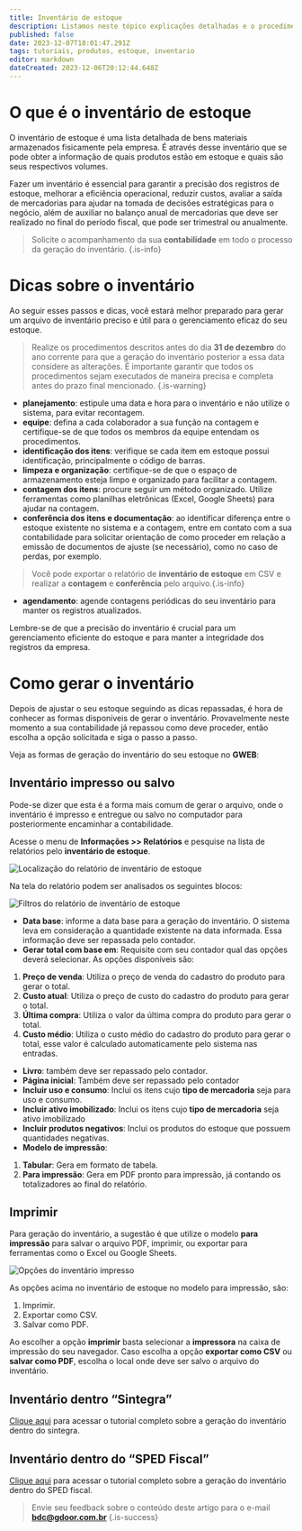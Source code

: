 ```yaml
---
title: Inventário de estoque
description: Listamos neste tópico explicações detalhadas e o procedimento para gerar o arquivo de inventário do seu estoque.
published: false
date: 2023-12-07T18:01:47.291Z
tags: tutoriais, produtos, estoque, inventario
editor: markdown
dateCreated: 2023-12-06T20:12:44.648Z
---
```


# O que é o inventário de estoque

O inventário de estoque é uma lista detalhada de bens materiais armazenados fisicamente pela empresa. É através desse inventário que se pode obter a informação de quais produtos estão em estoque e quais são seus respectivos volumes.

Fazer um inventário é essencial para garantir a precisão dos registros de estoque, melhorar a eficiência operacional, reduzir custos, avaliar a saída de mercadorias para ajudar na tomada de decisões estratégicas para o negócio, além de auxiliar no balanço anual de mercadorias que deve ser realizado no final do período fiscal, que pode ser trimestral ou anualmente.

> Solicite o acompanhamento da sua **contabilidade** em todo o processo da geração do inventário.
{.is-info}

# Dicas sobre o inventário

Ao seguir esses passos e dicas, você estará melhor preparado para gerar um arquivo de inventário preciso e útil para o gerenciamento eficaz do seu estoque.

> Realize os procedimentos descritos antes do dia **31 de dezembro** do ano corrente para que a geração do inventário posterior a essa data considere as alterações. É importante garantir que todos os procedimentos sejam executados de maneira precisa e completa antes do prazo final mencionado.
{.is-warning}

- **planejamento**: estipule uma data e hora para o inventário e não utilize o sistema, para evitar recontagem.
- **equipe**: defina a cada colaborador a sua função na contagem e certifique-se de que todos os membros da equipe entendam os procedimentos.
- **identificação dos itens**: verifique se cada item em estoque possui identificação, principalmente o código de barras.
- **limpeza e organização**: certifique-se de que o espaço de armazenamento esteja limpo e organizado para facilitar a contagem.
- **contagem dos itens**: procure seguir um método organizado. Utilize ferramentas como planilhas eletrônicas (Excel, Google Sheets) para ajudar na contagem. 
- **conferência dos itens e documentação**: ao identificar diferença entre o estoque existente no sistema e a contagem, entre em contato com a sua contabilidade para solicitar orientação de como proceder em relação a emissão de documentos de ajuste (se necessário), como no caso de perdas, por exemplo. 
> Você pode exportar o relatório de **inventário de estoque** em CSV e realizar a **contagem** e **conferência** pelo arquivo.{.is-info}
- **agendamento**: agende contagens periódicas do seu inventário para manter os registros atualizados.

Lembre-se de que a precisão do inventário é crucial para um gerenciamento eficiente do estoque e para manter a integridade dos registros da empresa.

# Como gerar o inventário

Depois de ajustar o seu estoque seguindo as dicas repassadas, é hora de conhecer as formas disponíveis de gerar o inventário. Provavelmente neste momento a sua contabilidade já repassou como deve proceder, então escolha a opção solicitada e siga o passo a passo.

Veja as formas de geração do inventário do seu estoque no **GWEB**:

## Inventário impresso ou salvo

Pode-se dizer que esta é a forma mais comum de gerar o arquivo, onde o inventário é impresso e entregue ou salvo no computador para posteriormente encaminhar a contabilidade.

Acesse o menu de **Informações >> Relatórios** e pesquise na lista de relatórios pelo **inventário de estoque**.

![Localização do relatório de inventário de estoque](/tutoriais/inventario-estoque/localizacao_inventario.png)

Na tela do relatório podem ser analisados os seguintes blocos:

![Filtros do relatório de inventário de estoque](/tutoriais/inventario-estoque/filtros_relatorio_inventario.png)

- **Data base**: informe a data base para a geração do inventário. O sistema leva em consideração a quantidade existente na data informada. Essa informação deve ser repassada pelo contador.
- **Gerar total com base em**: Requisite com seu contador qual das opções deverá selecionar. As opções disponíveis são:
1. **Preço de venda**: Utiliza o preço de venda do cadastro do produto para gerar o total.
2. **Custo atual**: Utiliza o preço de custo do cadastro do produto para gerar o total.
3. **Última compra**: Utiliza o valor da última compra do produto para gerar o total.
4. **Custo médio**: Utiliza o custo médio do cadastro do produto para gerar o total, esse valor é calculado automaticamente pelo sistema nas entradas.
- **Livro**: também deve ser repassado pelo contador.
- **Página inicial**: Também deve ser repassado pelo contador
- **Incluir uso e consumo**: Inclui os itens cujo **tipo de mercadoria** seja para uso e consumo.
- **Incluir ativo imobilizado**: Inclui os itens cujo **tipo de mercadoria** seja ativo imobilizado
- **Incluir produtos negativos**: Inclui os produtos do estoque que possuem quantidades negativas.
- **Modelo de impressão**:
1. **Tabular**: Gera em formato de tabela.
2. **Para impressão**: Gera em PDF pronto para impressão, já contando os totalizadores ao final do relatório.

## Imprimir

Para geração do inventário, a sugestão é que utilize o modelo **para impressão** para salvar o arquivo PDF, imprimir, ou exportar para ferramentas como o Excel ou Google Sheets.

![Opções do inventário impresso](/tutoriais/inventario-estoque/opcoes_inventario_impresso.png)

As opções acima no inventário de estoque no modelo para impressão, são:
1. Imprimir.
2. Exportar como CSV.
3. Salvar como PDF.

Ao escolher a opção **imprimir** basta selecionar a **impressora** na caixa de impressão do seu navegador. Caso escolha a opção **exportar como CSV** ou **salvar como PDF**, escolha o local onde deve ser salvo o arquivo do inventário.

## Inventário dentro “Sintegra”
[Clique aqui](/pt-br/arquivos-fiscais/sintegra#gerar-novo-arquivo-sintegra) para acessar o tutorial completo sobre a geração do inventário dentro do sintegra.

## Inventário dentro do “SPED Fiscal”
[Clique aqui](/pt-br/arquivos-fiscais/sped#gerar-novo-arquivo-sped-fiscal) para acessar o tutorial completo sobre a geração do inventário dentro do SPED fiscal.

> Envie seu feedback sobre o conteúdo deste artigo para o e-mail **bdc@gdoor.com.br**
{.is-success}

